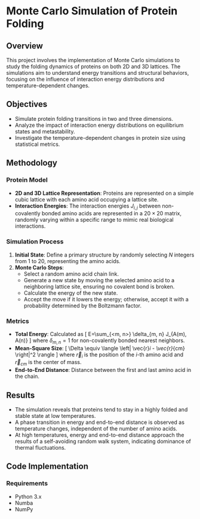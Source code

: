# Monte Carlo Simulation of Protein Folding

## Overview

This project involves the implementation of Monte Carlo simulations to study the folding dynamics of proteins on both 2D and 3D lattices. The simulations aim to understand energy transitions and structural behaviors, focusing on the influence of interaction energy distributions and temperature-dependent changes.

## Objectives

- Simulate protein folding transitions in two and three dimensions.
- Analyze the impact of interaction energy distributions on equilibrium states and metastability.
- Investigate the temperature-dependent changes in protein size using statistical metrics.

## Methodology

### Protein Model

- **2D and 3D Lattice Representation**: Proteins are represented on a simple cubic lattice with each amino acid occupying a lattice site.
- **Interaction Energies**: The interaction energies $J_{i, j}$ between non-covalently bonded amino acids are represented in a $20 \times 20$ matrix, randomly varying within a specific range to mimic real biological interactions.

### Simulation Process

1. **Initial State**: Define a primary structure by randomly selecting $N$ integers from 1 to 20, representing the amino acids.
2. **Monte Carlo Steps**:
   - Select a random amino acid chain link.
   - Generate a new state by moving the selected amino acid to a neighboring lattice site, ensuring no covalent bond is broken.
   - Calculate the energy of the new state.
   - Accept the move if it lowers the energy; otherwise, accept it with a probability determined by the Boltzmann factor.

### Metrics

- **Total Energy**: Calculated as
  \[
  E=\sum_{<m, n>} \delta_{m, n} J_{A(m), A(n)}
  \]
  where $\delta_{m, n}=1$ for non-covalently bonded nearest neighbors.
- **Mean-Square Size**: 
  \[
  \Delta \equiv \langle \left| \vec{r}_i - \vec{r}_{cm} \right|^2 \rangle
  \]
  where $\vec{r}_i$ is the position of the $i$-th amino acid and $\vec{r}_{cm}$ is the center of mass.
- **End-to-End Distance**: Distance between the first and last amino acid in the chain.

## Results

- The simulation reveals that proteins tend to stay in a highly folded and stable state at low temperatures.
- A phase transition in energy and end-to-end distance is observed as temperature changes, independent of the number of amino acids.
- At high temperatures, energy and end-to-end distance approach the results of a self-avoiding random walk system, indicating dominance of thermal fluctuations.

## Code Implementation

### Requirements

- Python 3.x
- Numba
- NumPy
